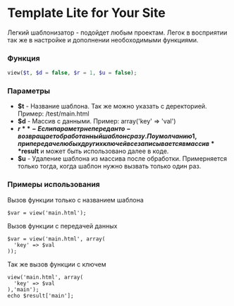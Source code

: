 # Template Lite for Your Site
Легкий шаблонизатор - подойдет любым проектам. Легок в восприятии так же в настройке и дополнении необоходимыми функциями.
### Функция
```php
view($t, $d = false, $r = 1, $u = false);
```
### Параметры
- **$t** - Название шаблона. Так же можно указать с деректорией. Пример: /test/main.html
- **$d** - Массив с данными. Пример: array('key' => 'val')
- **$r** - Если параметр не передан то - возвращает обработанный шаблон сразу. По умолчанию 1, при передаче любых других ключей все записывается в массив **$result** и может быть использовано далее в коде.
- **$u** - Удаление шаблона из массива после обработки. Примерняется только тогда, когда шаблон нужно вызвать только один раз.

### Примеры использования
Вызов функции только с названием шаблона
```
$var = view('main.html');
```
Вызов функции с передачей данных
```
$var = view('main.html', array(
  'key' => $val
));
```
Так же вызов функции с ключем
```
view('main.html', array(
  'key' => $val
),'main');
echo $result['main'];
```
